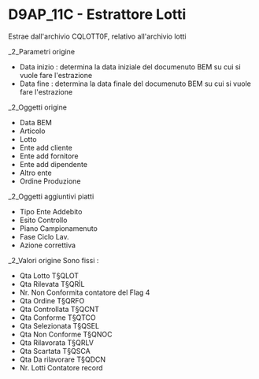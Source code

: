 # D9AP_11C - Estrattore Lotti
Estrae dall'archivio CQLOTT0F, relativo all'archivio lotti


_2_Parametri origine

- Data inizio :  determina la data iniziale del documenuto BEM su cui si vuole fare l'estrazione
- Data fine :  determina la data finale del documenuto BEM su cui si vuole fare l'estrazione

_2_Oggetti origine

- Data BEM
- Articolo
- Lotto
- Ente add cliente
- Ente add fornitore
- Ente add dipendente
- Altro ente
- Ordine Produzione

_2_Oggetti aggiuntivi piatti

- Tipo Ente Addebito
- Esito Controllo
- Piano Campionamenuto
- Fase Ciclo Lav.
- Azione correttiva

_2_Valori origine
Sono fissi : 

- Qta Lotto	T§QLOT
- Qta Rilevata         	T§QRÌL
- Nr. Non Conformita   	contatore del Flag 4
- Qta Ordine           	T§QRFO
- Qta Controllata      	T§QCNT
- Qta Conforme         	T§QTCO
- Qta Selezionata      	T§QSEL
- Qta Non Conforme     	T§QNOC
- Qta Rilavorata       	T§QRLV
- Qta Scartata         	T§QSCA
- Qta Da rilavorare    	T§QDCN
- Nr. Lotti            	Contatore record

